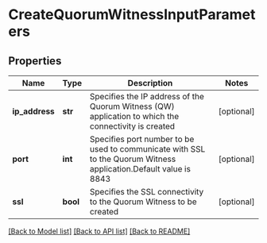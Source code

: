 # CreateQuorumWitnessInputParameters

## Properties
Name | Type | Description | Notes
------------ | ------------- | ------------- | -------------
**ip_address** | **str** | Specifies the IP address of the Quorum Witness (QW) application to which the connectivity is created | [optional] 
**port** | **int** | Specifies port number to be used to communicate with SSL to the Quorum Witness application.Default value is 8843 | [optional] 
**ssl** | **bool** | Specifies the SSL connectivity to the Quorum Witness to be created | [optional] 

[[Back to Model list]](../README.md#documentation-for-models) [[Back to API list]](../README.md#documentation-for-api-endpoints) [[Back to README]](../README.md)



